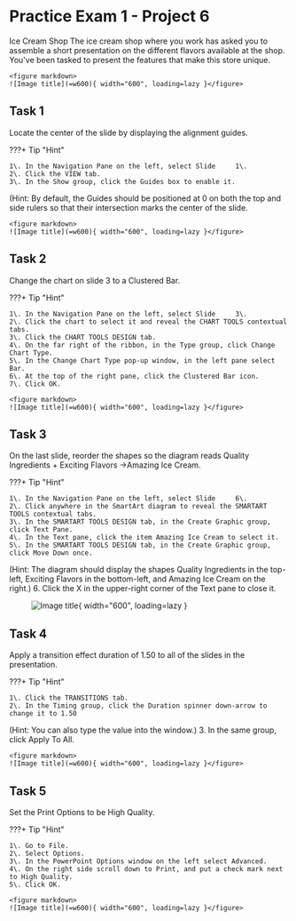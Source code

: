 # Practice Exam 1 - Project 6

Ice Cream Shop
The ice cream shop where you work has asked you to assemble a short presentation on the different flavors available at the shop. You've been tasked to present the features that make this store unique.  
    
    <figure markdown>
    ![Image title](=w600){ width="600", loading=lazy }</figure>

## Task 1
 
Locate the center of the slide by displaying the alignment guides.  

???+ Tip "Hint"

    1\. In the Navigation Pane on the left, select Slide     1\.  
    2\. Click the VIEW tab.  
    3\. In the Show group, click the Guides box to enable it.  
(Hint: By default, the Guides should be positioned at 0 on both the top and side rulers so that their intersection marks the center of the slide.  
    
    <figure markdown>
    ![Image title](=w600){ width="600", loading=lazy }</figure>

## Task 2

Change the chart on slide 3 to a Clustered Bar.  

???+ Tip "Hint"

    1\. In the Navigation Pane on the left, select Slide     3\.  
    2\. Click the chart to select it and reveal the CHART TOOLS contextual tabs.  
    3\. Click the CHART TOOLS DESIGN tab.  
    4\. On the far right of the ribbon, in the Type group, click Change Chart Type.  
    5\. In the Change Chart Type pop-up window, in the left pane select Bar.  
    6\. At the top of the right pane, click the Clustered Bar icon.  
    7\. Click OK.  
    
    <figure markdown>
    ![Image title](=w600){ width="600", loading=lazy }</figure>

## Task 3

On the last slide, reorder the shapes so the diagram reads Quality Ingredients + Exciting Flavors →Amazing Ice Cream.  

???+ Tip "Hint"

    1\. In the Navigation Pane on the left, select Slide     6\.  
    2\. Click anywhere in the SmartArt diagram to reveal the SMARTART TOOLS contextual tabs.  
    3\. In the SMARTART TOOLS DESIGN tab, in the Create Graphic group, click Text Pane.  
    4\. In the Text pane, click the item Amazing Ice Cream to select it.  
    5\. In the SMARTART TOOLS DESIGN tab, in the Create Graphic group, click Move Down once.  
(Hint: The diagram should display the shapes Quality Ingredients in the top-left, Exciting Flavors in the bottom-left, and Amazing Ice Cream on the right.)
    6\. Click the X in the upper-right corner of the Text pane to close it.      
    <figure markdown>
    ![Image title](=w600){ width="600", loading=lazy }</figure>

## Task 4

Apply a transition effect duration of 1.50 to all of the slides in the presentation.  

???+ Tip "Hint"

    1\. Click the TRANSITIONS tab.  
    2\. In the Timing group, click the Duration spinner down-arrow to change it to 1.50
(Hint: You can also type the value into the window.)
    3\. In the same group, click Apply To All.  
    
    <figure markdown>
    ![Image title](=w600){ width="600", loading=lazy }</figure>

## Task 5

Set the Print Options to be High Quality.  

???+ Tip "Hint"

    1\. Go to File.  
    2\. Select Options.  
    3\. In the PowerPoint Options window on the left select Advanced.  
    4\. On the right side scroll down to Print, and put a check mark next to High Quality.  
    5\. Click OK.  

    <figure markdown>
    ![Image title](=w600){ width="600", loading=lazy }</figure>
